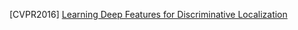 [CVPR2016] [Learning Deep Features for Discriminative Localization](http://cnnlocalization.csail.mit.edu/Zhou_Learning_Deep_Features_CVPR_2016_paper.pdf)
